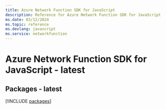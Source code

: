 ```yaml
---
title: Azure Network Function SDK for JavaScript
description: Reference for Azure Network Function SDK for JavaScript
ms.date: 03/12/2024
ms.topic: reference
ms.devlang: javascript
ms.service: networkfunction
---
```

# Azure Network Function SDK for JavaScript - latest
## Packages - latest
[!INCLUDE [packages](network-function-index.md)]